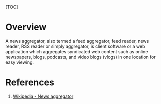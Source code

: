 [TOC]

# Overview
A news aggregator, also termed a feed aggregator, feed reader, news reader, RSS reader or simply aggregator, is client software or a web application which aggregates syndicated web content such as online newspapers, blogs, podcasts, and video blogs (vlogs) in one location for easy viewing.

# References
1. [Wikipedia - News aggregator][1]

[1]: https://en.wikipedia.org/wiki/News_aggregator "Wikipedia - News aggregator"
